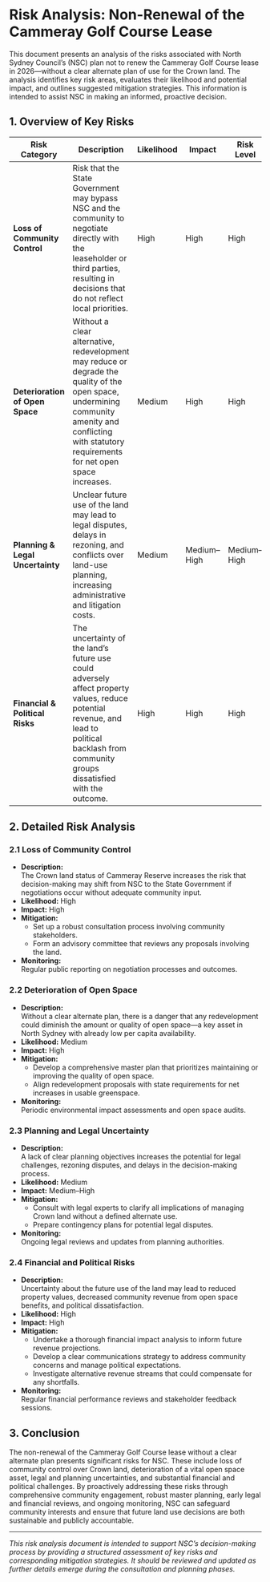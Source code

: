 # Risk Analysis: Non-Renewal of the Cammeray Golf Course Lease

This document presents an analysis of the risks associated with North Sydney Council’s (NSC) plan not to renew the Cammeray Golf Course lease in 2026—without a clear alternate plan of use for the Crown land. The analysis identifies key risk areas, evaluates their likelihood and potential impact, and outlines suggested mitigation strategies. This information is intended to assist NSC in making an informed, proactive decision.

## 1. Overview of Key Risks

| **Risk Category**               | **Description**                                                                                                                                                    | **Likelihood** | **Impact** | **Risk Level** | **Mitigation Strategies**                                                                                                                                                     | **Monitoring / Responsibility**                   |
|---------------------------------|--------------------------------------------------------------------------------------------------------------------------------------------------------------------|----------------|------------|----------------|-------------------------------------------------------------------------------------------------------------------------------------------------------------------------------|---------------------------------------------------|
| **Loss of Community Control**   | Risk that the State Government may bypass NSC and the community to negotiate directly with the leaseholder or third parties, resulting in decisions that do not reflect local priorities. | High           | High       | High           | - Establish a formal, transparent consultation process (public forums, advisory committees, surveys). <br> - Document all negotiations and decisions publicly.            | Community Engagement Committee; NSC Executive Team |
| **Deterioration of Open Space** | Without a clear alternative, redevelopment may reduce or degrade the quality of the open space, undermining community amenity and conflicting with statutory requirements for net open space increases.            | Medium         | High       | High           | - Prioritize development of a master plan that preserves/enhances greenspace. <br> - Ensure proposals align with state open space mandates.                                   | Urban Planning Department; Environmental Review Team |
| **Planning & Legal Uncertainty**| Unclear future use of the land may lead to legal disputes, delays in rezoning, and conflicts over land-use planning, increasing administrative and litigation costs.             | Medium         | Medium–High| Medium–High    | - Engage early with legal and planning experts to review lease conditions and regulatory requirements. <br> - Develop contingency plans for potential legal challenges.  | Legal Team; Regulatory Liaison Officer            |
| **Financial & Political Risks** | The uncertainty of the land’s future use could adversely affect property values, reduce potential revenue, and lead to political backlash from community groups dissatisfied with the outcome.       | High           | High       | High           | - Conduct a detailed financial impact assessment to forecast revenue and costs. <br> - Develop clear communication and public relations strategies. <br> - Explore alternative revenue models. | Finance Department; Communications Team           |

## 2. Detailed Risk Analysis

### 2.1 Loss of Community Control
- **Description:**  
  The Crown land status of Cammeray Reserve increases the risk that decision-making may shift from NSC to the State Government if negotiations occur without adequate community input.
- **Likelihood:** High  
- **Impact:** High  
- **Mitigation:**  
  - Set up a robust consultation process involving community stakeholders.  
  - Form an advisory committee that reviews any proposals involving the land.
- **Monitoring:**  
  Regular public reporting on negotiation processes and outcomes.

### 2.2 Deterioration of Open Space
- **Description:**  
  Without a clear alternate plan, there is a danger that any redevelopment could diminish the amount or quality of open space—a key asset in North Sydney with already low per capita availability.
- **Likelihood:** Medium  
- **Impact:** High  
- **Mitigation:**  
  - Develop a comprehensive master plan that prioritizes maintaining or improving the quality of open space.  
  - Align redevelopment proposals with state requirements for net increases in usable greenspace.
- **Monitoring:**  
  Periodic environmental impact assessments and open space audits.

### 2.3 Planning and Legal Uncertainty
- **Description:**  
  A lack of clear planning objectives increases the potential for legal challenges, rezoning disputes, and delays in the decision-making process.
- **Likelihood:** Medium  
- **Impact:** Medium–High  
- **Mitigation:**  
  - Consult with legal experts to clarify all implications of managing Crown land without a defined alternate use.  
  - Prepare contingency plans for potential legal disputes.
- **Monitoring:**  
  Ongoing legal reviews and updates from planning authorities.

### 2.4 Financial and Political Risks
- **Description:**  
  Uncertainty about the future use of the land may lead to reduced property values, decreased community revenue from open space benefits, and political dissatisfaction.
- **Likelihood:** High  
- **Impact:** High  
- **Mitigation:**  
  - Undertake a thorough financial impact analysis to inform future revenue projections.  
  - Develop a clear communications strategy to address community concerns and manage political expectations.  
  - Investigate alternative revenue streams that could compensate for any shortfalls.
- **Monitoring:**  
  Regular financial performance reviews and stakeholder feedback sessions.

## 3. Conclusion
The non-renewal of the Cammeray Golf Course lease without a clear alternate plan presents significant risks for NSC. These include loss of community control over Crown land, deterioration of a vital open space asset, legal and planning uncertainties, and substantial financial and political challenges. By proactively addressing these risks through comprehensive community engagement, robust master planning, early legal and financial reviews, and ongoing monitoring, NSC can safeguard community interests and ensure that future land use decisions are both sustainable and publicly accountable.

---

*This risk analysis document is intended to support NSC’s decision-making process by providing a structured assessment of key risks and corresponding mitigation strategies. It should be reviewed and updated as further details emerge during the consultation and planning phases.*
